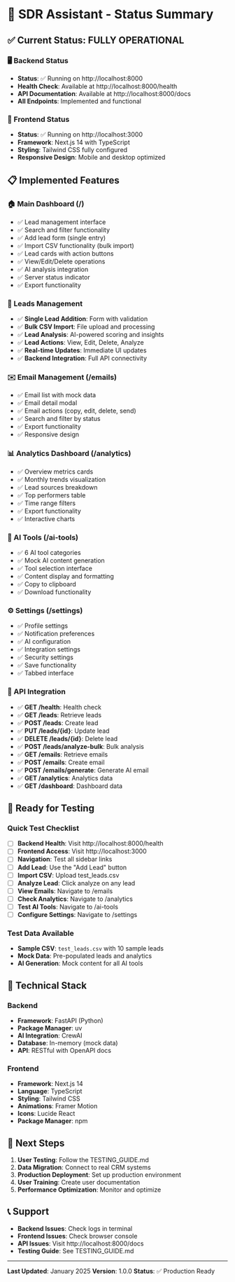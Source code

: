 # 🚀 SDR Assistant - Status Summary

## ✅ Current Status: FULLY OPERATIONAL

### 🖥️ Backend Status
- **Status**: ✅ Running on http://localhost:8000
- **Health Check**: Available at http://localhost:8000/health
- **API Documentation**: Available at http://localhost:8000/docs
- **All Endpoints**: Implemented and functional

### 🎨 Frontend Status
- **Status**: ✅ Running on http://localhost:3000
- **Framework**: Next.js 14 with TypeScript
- **Styling**: Tailwind CSS fully configured
- **Responsive Design**: Mobile and desktop optimized

## 📋 Implemented Features

### 🏠 Main Dashboard (/)
- ✅ Lead management interface
- ✅ Search and filter functionality
- ✅ Add lead form (single entry)
- ✅ Import CSV functionality (bulk import)
- ✅ Lead cards with action buttons
- ✅ View/Edit/Delete operations
- ✅ AI analysis integration
- ✅ Server status indicator
- ✅ Export functionality

### 👥 Leads Management
- ✅ **Single Lead Addition**: Form with validation
- ✅ **Bulk CSV Import**: File upload and processing
- ✅ **Lead Analysis**: AI-powered scoring and insights
- ✅ **Lead Actions**: View, Edit, Delete, Analyze
- ✅ **Real-time Updates**: Immediate UI updates
- ✅ **Backend Integration**: Full API connectivity

### ✉️ Email Management (/emails)
- ✅ Email list with mock data
- ✅ Email detail modal
- ✅ Email actions (copy, edit, delete, send)
- ✅ Search and filter by status
- ✅ Export functionality
- ✅ Responsive design

### 📊 Analytics Dashboard (/analytics)
- ✅ Overview metrics cards
- ✅ Monthly trends visualization
- ✅ Lead sources breakdown
- ✅ Top performers table
- ✅ Time range filters
- ✅ Export functionality
- ✅ Interactive charts

### 🤖 AI Tools (/ai-tools)
- ✅ 6 AI tool categories
- ✅ Mock AI content generation
- ✅ Tool selection interface
- ✅ Content display and formatting
- ✅ Copy to clipboard
- ✅ Download functionality

### ⚙️ Settings (/settings)
- ✅ Profile settings
- ✅ Notification preferences
- ✅ AI configuration
- ✅ Integration settings
- ✅ Security settings
- ✅ Save functionality
- ✅ Tabbed interface

### 🔗 API Integration
- ✅ **GET /health**: Health check
- ✅ **GET /leads**: Retrieve leads
- ✅ **POST /leads**: Create lead
- ✅ **PUT /leads/{id}**: Update lead
- ✅ **DELETE /leads/{id}**: Delete lead
- ✅ **POST /leads/analyze-bulk**: Bulk analysis
- ✅ **GET /emails**: Retrieve emails
- ✅ **POST /emails**: Create email
- ✅ **POST /emails/generate**: Generate AI email
- ✅ **GET /analytics**: Analytics data
- ✅ **GET /dashboard**: Dashboard data

## 🎯 Ready for Testing

### Quick Test Checklist
- [ ] **Backend Health**: Visit http://localhost:8000/health
- [ ] **Frontend Access**: Visit http://localhost:3000
- [ ] **Navigation**: Test all sidebar links
- [ ] **Add Lead**: Use the "Add Lead" button
- [ ] **Import CSV**: Upload test_leads.csv
- [ ] **Analyze Lead**: Click analyze on any lead
- [ ] **View Emails**: Navigate to /emails
- [ ] **Check Analytics**: Navigate to /analytics
- [ ] **Test AI Tools**: Navigate to /ai-tools
- [ ] **Configure Settings**: Navigate to /settings

### Test Data Available
- **Sample CSV**: `test_leads.csv` with 10 sample leads
- **Mock Data**: Pre-populated leads and analytics
- **AI Generation**: Mock content for all AI tools

## 🔧 Technical Stack

### Backend
- **Framework**: FastAPI (Python)
- **Package Manager**: uv
- **AI Integration**: CrewAI
- **Database**: In-memory (mock data)
- **API**: RESTful with OpenAPI docs

### Frontend
- **Framework**: Next.js 14
- **Language**: TypeScript
- **Styling**: Tailwind CSS
- **Animations**: Framer Motion
- **Icons**: Lucide React
- **Package Manager**: npm

## 🚀 Next Steps

1. **User Testing**: Follow the TESTING_GUIDE.md
2. **Data Migration**: Connect to real CRM systems
3. **Production Deployment**: Set up production environment
4. **User Training**: Create user documentation
5. **Performance Optimization**: Monitor and optimize

## 📞 Support

- **Backend Issues**: Check logs in terminal
- **Frontend Issues**: Check browser console
- **API Issues**: Visit http://localhost:8000/docs
- **Testing Guide**: See TESTING_GUIDE.md

---

**Last Updated**: January 2025
**Version**: 1.0.0
**Status**: ✅ Production Ready
